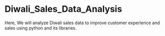 # Diwali_Sales_Data_Analysis
Here, We will analyze Diwali sales data to improve customer experience and sales using python and its libraries.
